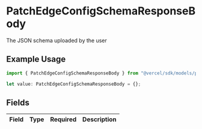 # PatchEdgeConfigSchemaResponseBody

The JSON schema uploaded by the user

## Example Usage

```typescript
import { PatchEdgeConfigSchemaResponseBody } from "@vercel/sdk/models/patchedgeconfigschemaop.js";

let value: PatchEdgeConfigSchemaResponseBody = {};
```

## Fields

| Field       | Type        | Required    | Description |
| ----------- | ----------- | ----------- | ----------- |